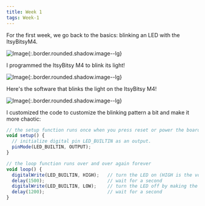 ```yaml
---
title: Week 1
tags: Week-1
---
```


For the first week, we go back to the basics: blinking an LED with the ItsyBitsyM4.

<!--more-->

![Image](https://i.ibb.co/wKNdNfk/2.jpg){:.border.rounded.shadow.image--lg}

I programmed the ItsyBitsy M4 to blink its light!

![Image](https://i.ibb.co/X3CvQWf/7.jpg){:.border.rounded.shadow.image--lg}

Here's the software that blinks the light on the ItsyBitsy M4!

![Image](https://i.ibb.co/v1VCQyx/Screen-Shot-2020-02-04-at-3-24-12-PM.png){:.border.rounded.shadow.image--lg}

I customized the code to customize the blinking pattern a bit and make it more chaotic:

```javascript
// the setup function runs once when you press reset or power the board
void setup() {
  // initialize digital pin LED_BUILTIN as an output.
  pinMode(LED_BUILTIN, OUTPUT);
}

// the loop function runs over and over again forever
void loop() {
  digitalWrite(LED_BUILTIN, HIGH);   // turn the LED on (HIGH is the voltage level)
  delay(1500);                       // wait for a second
  digitalWrite(LED_BUILTIN, LOW);    // turn the LED off by making the voltage LOW
  delay(1200);                       // wait for a second
} 
```
